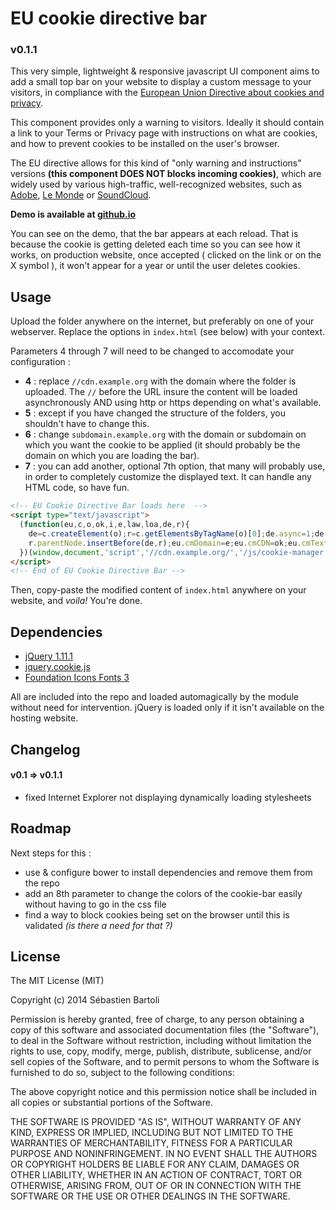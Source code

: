 # EU cookie directive bar

### v0.1.1

This very simple, lightweight & responsive javascript UI component aims to add a small top bar on your website to display a custom message to your visitors, in compliance with the [European Union Directive about cookies and privacy](http://ec.europa.eu/ipg/basics/legal/cookies/index_en.htm).

This component provides only a warning to visitors. Ideally it should contain a link to your Terms or Privacy page with instructions on what are cookies, and how to prevent cookies to be installed on the user's browser. 

The EU directive allows for this kind of "only warning and instructions" versions **(this component DOES NOT blocks incoming cookies)**, which are widely used by various high-traffic, well-recognized websites, such as [Adobe](http://www.adobe.com/fr/), [Le Monde](http://www.lemonde.fr) or [SoundCloud](http://www.soundcloud.com).

**Demo is available at [github.io](http://sebastien-bartoli.github.io/eu-cookie/)**

You can see on the demo, that the bar appears at each reload. That is because the cookie is getting deleted each time so you can see how it works, on production website, once accepted ( clicked on the link or on the X symbol ), it won't appear for a year or until the user deletes cookies.

## Usage

Upload the folder anywhere on the internet, but preferably on one of your webserver. Replace the options in `index.html` (see below) with your context. 

Parameters 4 through 7 will need to be changed to accomodate your configuration : 

- **4** : replace `//cdn.example.org` with the domain where the folder is uploaded. The `//` before the URL insure the content will be loaded asynchronously AND using http or https depending on what's available.
- **5** : except if you have changed the structure of the folders, you shouldn't have to change this.
- **6** : change `subdomain.example.org` with the domain or subdomain on which you want the cookie to be applied (it should probably be the domain on which you are loading the bar).
- **7** : you can add another, optional 7th option, that many will probably use, in order to completely customize the displayed text. It can handle any HTML code, so have fun.

```HTML
<!-- EU Cookie Directive Bar loads here  -->
<script type="text/javascript">
  (function(eu,c,o,ok,i,e,law,loa,de,r){
    de=c.createElement(o);r=c.getElementsByTagName(o)[0];de.async=1;de.src=ok+i;
    r.parentNode.insertBefore(de,r);eu.cmDomain=e;eu.cmCDN=ok;eu.cmTextContent=law
  })(window,document,'script','//cdn.example.org/','/js/cookie-manager.js','subdomain.example.org');
</script>
<!-- End of EU Cookie Directive Bar -->
```

Then, copy-paste the modified content of `index.html` anywhere on your website, and *voila!* You're done.

## Dependencies

- [jQuery 1.11.1](http://jquery.com)
- [jquery.cookie.js](https://github.com/carhartl/jquery-cookie)
- [Foundation Icons Fonts 3](http://zurb.com/playground/foundation-icon-fonts-3)

All are included into the repo and loaded automagically by the module without need for intervention. jQuery is loaded only if it isn't available on the hosting website.

## Changelog

#### v0.1 => v0.1.1

- fixed Internet Explorer not displaying dynamically loading stylesheets 

## Roadmap

Next steps for this :

- use & configure bower to install dependencies and remove them from the repo
- add an 8th parameter to change the colors of the cookie-bar easily without having to go in the css file
- find a way to block cookies being set on the browser until this is validated *(is there a need for that ?)*

## License

The MIT License (MIT)

Copyright (c) 2014 Sébastien Bartoli

Permission is hereby granted, free of charge, to any person obtaining a copy
of this software and associated documentation files (the "Software"), to deal
in the Software without restriction, including without limitation the rights
to use, copy, modify, merge, publish, distribute, sublicense, and/or sell
copies of the Software, and to permit persons to whom the Software is
furnished to do so, subject to the following conditions:

The above copyright notice and this permission notice shall be included in all
copies or substantial portions of the Software.

THE SOFTWARE IS PROVIDED "AS IS", WITHOUT WARRANTY OF ANY KIND, EXPRESS OR
IMPLIED, INCLUDING BUT NOT LIMITED TO THE WARRANTIES OF MERCHANTABILITY,
FITNESS FOR A PARTICULAR PURPOSE AND NONINFRINGEMENT. IN NO EVENT SHALL THE
AUTHORS OR COPYRIGHT HOLDERS BE LIABLE FOR ANY CLAIM, DAMAGES OR OTHER
LIABILITY, WHETHER IN AN ACTION OF CONTRACT, TORT OR OTHERWISE, ARISING FROM,
OUT OF OR IN CONNECTION WITH THE SOFTWARE OR THE USE OR OTHER DEALINGS IN THE
SOFTWARE.
